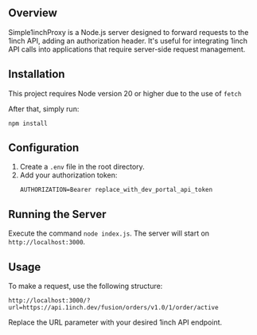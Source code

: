 ## Overview
Simple1inchProxy is a Node.js server designed to forward requests to the 1inch API, adding an authorization header. It's useful for integrating 1inch API calls into applications that require server-side request management.

## Installation

This project requires Node version 20 or higher due to the use of `fetch`

After that, simply run:
   ```
   npm install
   ```

## Configuration
1. Create a `.env` file in the root directory.
2. Add your authorization token:
   ```
   AUTHORIZATION=Bearer replace_with_dev_portal_api_token
   ```

## Running the Server
Execute the command `node index.js`. The server will start on `http://localhost:3000`.

## Usage
To make a request, use the following structure:
```
http://localhost:3000/?url=https://api.1inch.dev/fusion/orders/v1.0/1/order/active
```
Replace the URL parameter with your desired 1inch API endpoint.
